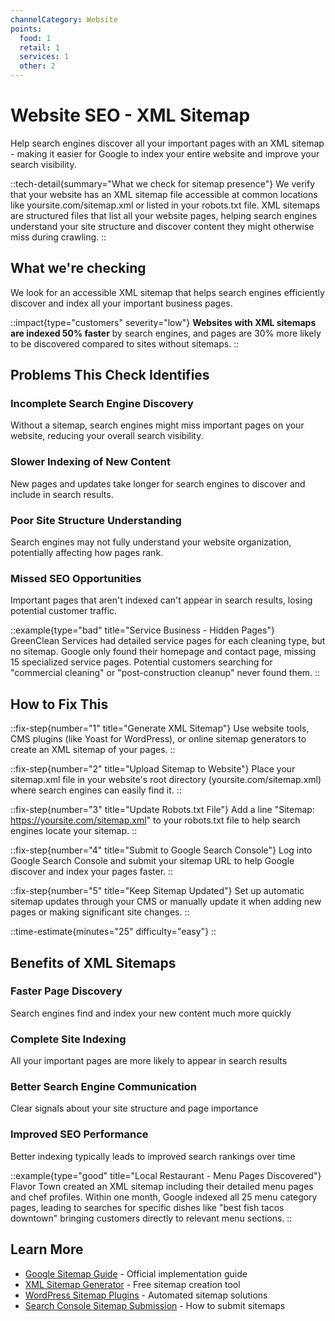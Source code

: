 ```yaml
---
channelCategory: Website
points:
  food: 1
  retail: 1
  services: 1
  other: 2
---
```


# Website SEO - XML Sitemap

Help search engines discover all your important pages with an XML sitemap - making it easier for Google to index your entire website and improve your search visibility.

::tech-detail{summary="What we check for sitemap presence"}
We verify that your website has an XML sitemap file accessible at common locations like yoursite.com/sitemap.xml or listed in your robots.txt file. XML sitemaps are structured files that list all your website pages, helping search engines understand your site structure and discover content they might otherwise miss during crawling.
::

## What we're checking

We look for an accessible XML sitemap that helps search engines efficiently discover and index all your important business pages.

::impact{type="customers" severity="low"}
**Websites with XML sitemaps are indexed 50% faster** by search engines, and pages are 30% more likely to be discovered compared to sites without sitemaps.
::

## Problems This Check Identifies

### Incomplete Search Engine Discovery
Without a sitemap, search engines might miss important pages on your website, reducing your overall search visibility.

### Slower Indexing of New Content
New pages and updates take longer for search engines to discover and include in search results.

### Poor Site Structure Understanding
Search engines may not fully understand your website organization, potentially affecting how pages rank.

### Missed SEO Opportunities
Important pages that aren't indexed can't appear in search results, losing potential customer traffic.

::example{type="bad" title="Service Business - Hidden Pages"}
GreenClean Services had detailed service pages for each cleaning type, but no sitemap. Google only found their homepage and contact page, missing 15 specialized service pages. Potential customers searching for "commercial cleaning" or "post-construction cleanup" never found them.
::

## How to Fix This

::fix-step{number="1" title="Generate XML Sitemap"}
Use website tools, CMS plugins (like Yoast for WordPress), or online sitemap generators to create an XML sitemap of your pages.
::

::fix-step{number="2" title="Upload Sitemap to Website"}
Place your sitemap.xml file in your website's root directory (yoursite.com/sitemap.xml) where search engines can easily find it.
::

::fix-step{number="3" title="Update Robots.txt File"}
Add a line "Sitemap: https://yoursite.com/sitemap.xml" to your robots.txt file to help search engines locate your sitemap.
::

::fix-step{number="4" title="Submit to Google Search Console"}
Log into Google Search Console and submit your sitemap URL to help Google discover and index your pages faster.
::

::fix-step{number="5" title="Keep Sitemap Updated"}
Set up automatic sitemap updates through your CMS or manually update it when adding new pages or making significant site changes.
::

::time-estimate{minutes="25" difficulty="easy"}
::

## Benefits of XML Sitemaps

### Faster Page Discovery
Search engines find and index your new content much more quickly

### Complete Site Indexing
All your important pages are more likely to appear in search results

### Better Search Engine Communication
Clear signals about your site structure and page importance

### Improved SEO Performance
Better indexing typically leads to improved search rankings over time

::example{type="good" title="Local Restaurant - Menu Pages Discovered"}
Flavor Town created an XML sitemap including their detailed menu pages and chef profiles. Within one month, Google indexed all 25 menu category pages, leading to searches for specific dishes like "best fish tacos downtown" bringing customers directly to relevant menu sections.
::

## Learn More

- [Google Sitemap Guide](https://developers.google.com/search/docs/crawling-indexing/sitemaps/overview) - Official implementation guide
- [XML Sitemap Generator](https://www.xml-sitemaps.com/) - Free sitemap creation tool
- [WordPress Sitemap Plugins](https://wordpress.org/plugins/google-sitemap-generator/) - Automated sitemap solutions
- [Search Console Sitemap Submission](https://support.google.com/webmasters/answer/183668) - How to submit sitemaps 